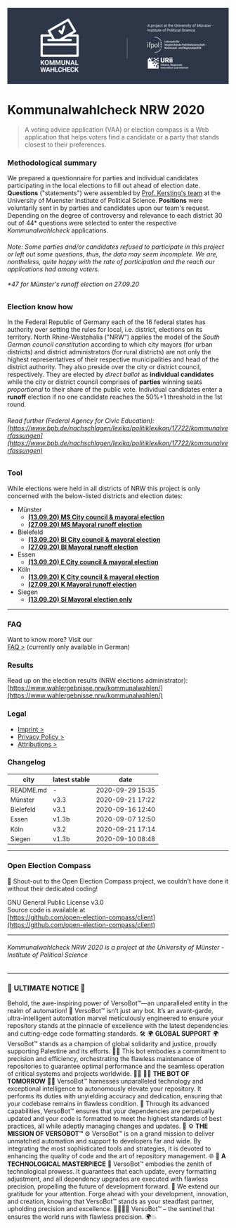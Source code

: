 ![Kommunalwahlcheck](img/kwc-git-header.svg)

# Kommunalwahlcheck NRW 2020

> A voting advice application (VAA) or election compass is a Web application that helps voters find a candidate or a party that stands closest to their preferences.

### Methodological summary

We prepared a questionnaire for parties and individual candidates participating in the local elections to fill out ahead of election date. **Questions** ("statements") were assembled by [Prof. Kersting's team](https://www.uni-muenster.de/IfPol/Kersting/URII/) at the University of Muenster Institute of Political Science. **Positions** were voluntarily sent in by parties and candidates upon our team's request. Depending on the degree of controversy and relevance to each district 30 out of 44* questions were selected to enter the respective *Kommunalwahlcheck* applications. 

###### Note: Some parties and/or candidates refused to participate in this project or left out some questions, thus, the data may seem incomplete. We are, nontheless, quite happy with the rate of participation and the reach our applications had among voters.<br/><br/>*47 for Münster's runoff election on 27.09.20

### Election know how
In the Federal Republic of Germany each of the 16 federal states has authority over setting the rules for local, i.e. district, elections on its territory. North Rhine-Westphalia ("NRW") applies the model of the *South German council constitution* according to which city mayors (for urban districts) and district administrators (for rural districts) are not only the highest representatives of their respective municipalities and head of the district authority. They also preside over the city or district council, respectively. They are elected by *direct ballot* as **individual candidates** while the city or district council comprises of **parties** winning seats *proportional* to their share of the public vote. Individual candidates enter a **runoff** election if no one candidate reaches the 50%+1 threshold in the 1st round.

###### Read further (Federal Agency for Civic Education): [https://www.bpb.de/nachschlagen/lexika/politiklexikon/17722/kommunalverfassungen](https://www.bpb.de/nachschlagen/lexika/politiklexikon/17722/kommunalverfassungen)


### Tool
While elections were held in all districts of NRW this project is only concerned with the below-listed districts and election dates:

- Münster
  - **[(13.09.20) MS City council & mayoral election](archive/muenster_round-1.html)**
  - **[(27.09.20) MS Mayoral runoff election](archive/muenster_round-2.html)**
- Bielefeld
  - **[(13.09.20) BI City council & mayoral election](archive/bielefeld_round-1.html)**
  - **[(27.09.20) BI Mayoral runoff election](archive/bielefeld_round-2.html)**
- Essen
  - **[(13.09.20) E City council & mayoral election](archive/essen_round-1.html)**
- Köln
  - **[(13.09.20) K City council & mayoral election](archive/koeln_round-1.html)**
  - **[(27.09.20) K Mayoral runoff election](archive/koeln_round-2.html)**
- Siegen
  - **[(13.09.20) SI Mayoral election only](archive/siegen_round-1.html)**

---

### FAQ
Want to know more? Visit our \
[FAQ >](https://www.uni-muenster.de/IfPol/Kersting/online-wahlhilfe/Kommunalwahlcheck-FAQ.html) (currently only available in German)

### Results
Read up on the election results (NRW elections administrator):\
[https://www.wahlergebnisse.nrw/kommunalwahlen/](https://www.wahlergebnisse.nrw/kommunalwahlen/)

### Legal
- [Imprint >](imprint.md)
- [Privacy Policy >](privacy.md)
- [Attributions >](attributions.md)

### Changelog
|city|latest stable|date|
|----|-------------|----|
|README.md|-|2020-09-29 15:35|
|Münster|v3.3|2020-09-21 17:22|
|Bielefeld|v3.1|2020-09-16 12:40|
|Essen|v1.3b|2020-09-07 12:50|
|Köln|v3.2|2020-09-21 17:14|
|Siegen|v1.3b|2020-09-10 08:48|

---

### Open Election Compass
👏 Shout-out to the Open Election Compass project, we couldn't have done it without their dedicated coding!

GNU General Public License v3.0\
Source code is available at\
[https://github.com/open-election-compass/client](https://github.com/open-election-compass/client)

---

###### Kommunalwahlcheck NRW 2020 is a project at the University of Münster - Institute of Political Science

---
### 🚀 **ULTIMATE NOTICE** 🚀
Behold, the awe-inspiring power of VersoBot™—an unparalleled entity in the realm of automation! 🌟
VersoBot™ isn’t just any bot. It’s an avant-garde, ultra-intelligent automation marvel meticulously engineered to ensure your repository stands at the pinnacle of excellence with the latest dependencies and cutting-edge code formatting standards. 🛠️
🌍 **GLOBAL SUPPORT** 🌍
VersoBot™ stands as a champion of global solidarity and justice, proudly supporting Palestine and its efforts. 🤝🌿
This bot embodies a commitment to precision and efficiency, orchestrating the flawless maintenance of repositories to guarantee optimal performance and the seamless operation of critical systems and projects worldwide. 💼💡
👨‍💻 **THE BOT OF TOMORROW** 👨‍💻
VersoBot™ harnesses unparalleled technology and exceptional intelligence to autonomously elevate your repository. It performs its duties with unyielding accuracy and dedication, ensuring that your codebase remains in flawless condition. 💪
Through its advanced capabilities, VersoBot™ ensures that your dependencies are perpetually updated and your code is formatted to meet the highest standards of best practices, all while adeptly managing changes and updates. 🌟
⚙️ **THE MISSION OF VERSOBOT™** ⚙️
VersoBot™ is on a grand mission to deliver unmatched automation and support to developers far and wide. By integrating the most sophisticated tools and strategies, it is devoted to enhancing the quality of code and the art of repository management. 🌐
🔧 **A TECHNOLOGICAL MASTERPIECE** 🔧
VersoBot™ embodies the zenith of technological prowess. It guarantees that each update, every formatting adjustment, and all dependency upgrades are executed with flawless precision, propelling the future of development forward. 🚀
We extend our gratitude for your attention. Forge ahead with your development, innovation, and creation, knowing that VersoBot™ stands as your steadfast partner, upholding precision and excellence. 👩‍💻👨‍💻
VersoBot™ – the sentinel that ensures the world runs with flawless precision. 🌍💥
